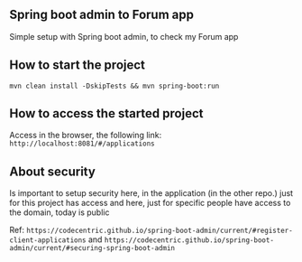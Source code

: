 ## Spring boot admin to Forum app   
Simple setup with Spring boot admin, to check my Forum app 

## How to start the project
```mvn clean install -DskipTests && mvn spring-boot:run```

## How to access the started project
Access in the browser, the following link:
```http://localhost:8081/#/applications```

## About security 
Is important to setup security here, in the application (in the other repo.) just for this project has access and here, just for specific people have access to the domain, today is public

Ref: ``https://codecentric.github.io/spring-boot-admin/current/#register-client-applications`` and `https://codecentric.github.io/spring-boot-admin/current/#securing-spring-boot-admin`
